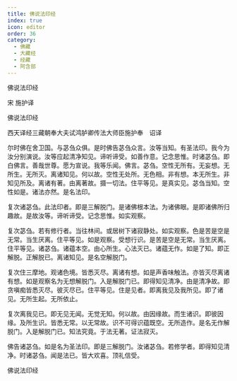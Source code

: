 ```yaml
---
title: 佛说法印经
index: true
icon: editor
order: 36
category:
  - 佛藏
  - 大藏经
  - 经藏
  - 阿含部
---
```


佛说法印经  

宋 施护译  

佛说法印经  

西天译经三藏朝奉大夫试鸿胪卿传法大师臣施护奉　诏译  

尔时佛在舍卫国。与苾刍众俱。是时佛告苾刍众言。汝等当知。有圣法印。我今为汝分别演说。汝等应起清净知见。谛听谛受。如善作意。记念思惟。时诸苾刍。即白佛言。善哉世尊。愿为宣说。我等乐闻。佛言。苾刍。空性无所有。无妄想。无所生。无所灭。离诸知见。何以故。空性无处所。无色相。非有想。本无所生。非知见所及。离诸有著。由离著故。摄一切法。住平等见。是真实见。苾刍当知。空性如是。诸法亦然。是名法印。  

复次诸苾刍。此法印者。即是三解脱门。是诸佛根本法。为诸佛眼。是即诸佛所归趣故。是故汝等。谛听谛受。记念思惟。如实观察。  

复次苾刍。若有修行者。当往林间。或居树下诸寂静处。如实观察。色是苦是空是无常。当生厌离。住平等见。如是观察。受想行识。是苦是空是无常。当生厌离。住平等见。诸苾刍。诸蕴本空。由心所生。心法灭已。诸蕴无作。如是了知。即正解脱。正解脱已。离诸知见。是名空解脱门。  

复次住三摩地。观诸色境。皆悉灭尽。离诸有想。如是声香味触法。亦皆灭尽离诸有想。如是观察名为无想解脱门。入是解脱门已。即得知见清净。由是清净故。即贪嗔痴皆悉灭尽。彼灭尽已。住平等见。住是见者。即离我见及我所见。即了诸见。无所生起。无所依止。  

复次离我见已。即无见无闻。无觉无知。何以故。由因缘故。而生诸识。即彼因缘。及所生识。皆悉无常。以无常故。识不可得识蕴既空。无所造作。是名无作解脱门。入是解脱门已。知法究竟。于法无著。证法寂灭。  

佛告诸苾刍。如是名为圣法印。即是三解脱门。汝诸苾刍。若修学者。即得知见清净。时诸苾刍。闻是法已。皆大欢喜。顶礼信受。  

佛说法印经  
